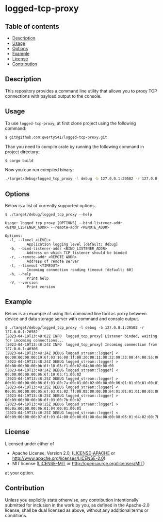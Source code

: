 # logged-tcp-proxy

## Table of contents

-   [Description](#description)
-   [Usage](#usage)
-   [Options](#options)
-   [Example](#example)
-   [License](#license)
-   [Contribution](#contribution)

## Description

This repository provides a command line utility that allows you to proxy TCP connections with payload output to the console.

## Usage

To use `logged-tcp-proxy`, at first clone project using the following command:

```sh
$ git@github.com:qwerty541/logged-tcp-proxy.git
```

Than you need to compile crate by running the following command in project directory:

```sh
$ cargo build
```

Now you can run compiled binary:

```sh
./target/debug/logged_tcp_proxy -l debug -b 127.0.0.1:20502 -r 127.0.0.1:20582
```

## Options

Below is a list of currently supported options.

```
$ ./target/debug/logged_tcp_proxy --help

Usage: logged_tcp_proxy [OPTIONS] --bind-listener-addr <BIND_LISTENER_ADDR> --remote-addr <REMOTE_ADDR>

Options:
  -l, --level <LEVEL>
          Application logging level [default: debug]
  -b, --bind-listener-addr <BIND_LISTENER_ADDR>
          Address on which TCP listener should be binded
  -r, --remote-addr <REMOTE_ADDR>
          Address of remote server
  -t, --timeout <TIMEOUT>
          Incoming connection reading timeout [default: 60]
  -h, --help
          Print help
  -V, --version
          Print version
```

## Example

Below is an example of using this command line tool as proxy between device and data storage server with command and console output.

```
$ ./target/debug/logged_tcp_proxy -l debug -b 127.0.0.1:20502 -r 127.0.0.1:20582
[2023-04-19T13:48:02Z INFO  logged_tcp_proxy] Listener binded, waiting for incoming connections...
[2023-04-19T13:48:24Z INFO  logged_tcp_proxy] Incoming connection from 127.0.0.1:46306
[2023-04-19T13:48:24Z DEBUG logged_stream::logger] < 00:00:00:00:00:19:6f:03:16:00:1f:00:20:00:11:00:22:00:33:00:44:00:55:00:66:00:01:00:00:00:00
[2023-04-19T13:48:24Z DEBUG logged_stream::logger] > 00:00:00:00:00:0b:6f:10:03:f1:00:02:04:00:00:00:00
[2023-04-19T13:48:24Z DEBUG logged_stream::logger] < 00:00:00:00:00:06:6f:10:03:f1:00:02
[2023-04-19T13:48:25Z DEBUG logged_stream::logger] > 00:01:00:00:00:06:6f:03:00:7a:00:01:00:02:00:00:00:06:01:01:00:01:00:01:00:03:00:00:00:06:01:02:00:01:00:01:00:04:00:00:00:06:01:03:00:01:00:10:00:05:00:00:00:06:01:03:00:11:00:01:00:06:00:00:00:06:01:03:00:7b:00:01:00:07:00:00:00:06:01:03:0f:a0:00:01:00:08:00:00:00:06:01:03:13:88:00:03
[2023-04-19T13:48:25Z DEBUG logged_stream::logger] < 00:01:00:00:00:05:6f:03:02:02:ff:00:02:00:00:00:04:01:01:01:01:00:03:00:00:00:04:01:02:01:01:00:04:00:00:00:23:01:03:20:00:7b:00:0c:ff:ff:ff:ff:ff:ff:ff:ff:ff:ff:ff:ff:01:36:40:49:0f:db:40:09:21:fb:54:44:2d:18:ff:ff:00:05:00:00:00:05:01:03:02:ff:ff:00:06:00:00:00:05:01:03:02:00:01:00:07:00:00:00:03:01:83:02:00:08:00:00:00:09:01:03:06:00:01:00:02:00:03
[2023-04-19T13:48:25Z DEBUG logged_stream::logger] > 00:09:00:00:00:06:6f:03:00:7b:00:02
[2023-04-19T13:48:25Z DEBUG logged_stream::logger] > 00:0a:00:00:00:06:01:04:00:01:00:01
[2023-04-19T13:48:25Z DEBUG logged_stream::logger] < 00:09:00:00:00:07:6f:03:04:00:00:00:01:00:0a:00:00:00:05:01:04:02:00:7b
```

## License

Licensed under either of

-   Apache License, Version 2.0, ([LICENSE-APACHE](LICENSE-APACHE) or http://www.apache.org/licenses/LICENSE-2.0)
-   MIT license ([LICENSE-MIT](LICENSE-MIT) or http://opensource.org/licenses/MIT)

at your option.

## Contribution

Unless you explicitly state otherwise, any contribution intentionally
submitted for inclusion in the work by you, as defined in the Apache-2.0
license, shall be dual licensed as above, without any additional terms or
conditions.

